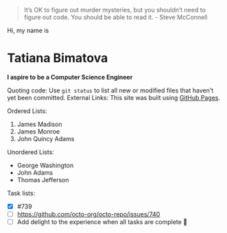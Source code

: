 > It’s OK to figure out murder mysteries, but you shouldn’t need to figure out code.  You should be able to read it.
                                                                                                  \- Steve McConnell

Hi, my name is
# Tatiana Bimatova
**I aspire to be a Computer Science Engineer**

Quoting code: Use `git status` to list all new or modified files that haven't yet been committed.
External Links: This site was built using [GitHub Pages](https://pages.github.com/).

Ordered Lists:
1. James Madison
2. James Monroe
3. John Quincy Adams

Unordered Lists:
- George Washington
- John Adams
- Thomas Jefferson

Task lists:
- [x] #739
- [ ] https://github.com/octo-org/octo-repo/issues/740
- [ ] Add delight to the experience when all tasks are complete :tada:
